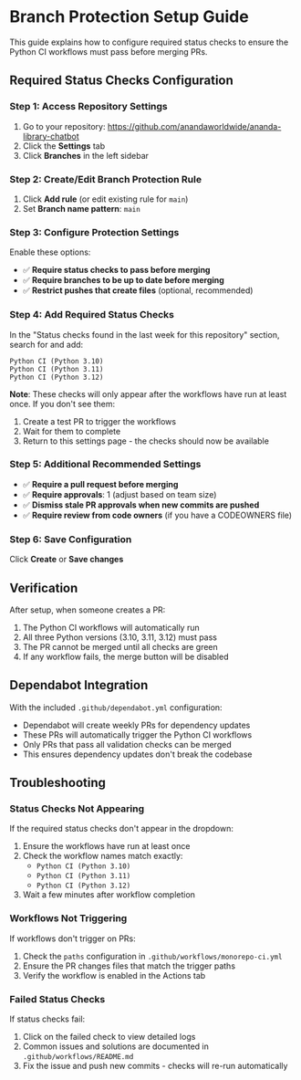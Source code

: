 # Branch Protection Setup Guide

This guide explains how to configure required status checks to ensure the Python CI workflows must pass before merging
PRs.

## Required Status Checks Configuration

### Step 1: Access Repository Settings

1. Go to your repository: <https://github.com/anandaworldwide/ananda-library-chatbot>
2. Click the **Settings** tab
3. Click **Branches** in the left sidebar

### Step 2: Create/Edit Branch Protection Rule

1. Click **Add rule** (or edit existing rule for `main`)
2. Set **Branch name pattern**: `main`

### Step 3: Configure Protection Settings

Enable these options:

- ✅ **Require status checks to pass before merging**
- ✅ **Require branches to be up to date before merging**
- ✅ **Restrict pushes that create files** (optional, recommended)

### Step 4: Add Required Status Checks

In the "Status checks found in the last week for this repository" section, search for and add:

```text
Python CI (Python 3.10)
Python CI (Python 3.11)
Python CI (Python 3.12)
```

**Note**: These checks will only appear after the workflows have run at least once. If you don't see them:

1. Create a test PR to trigger the workflows
2. Wait for them to complete
3. Return to this settings page - the checks should now be available

### Step 5: Additional Recommended Settings

- ✅ **Require a pull request before merging**
- ✅ **Require approvals**: 1 (adjust based on team size)
- ✅ **Dismiss stale PR approvals when new commits are pushed**
- ✅ **Require review from code owners** (if you have a CODEOWNERS file)

### Step 6: Save Configuration

Click **Create** or **Save changes**

## Verification

After setup, when someone creates a PR:

1. The Python CI workflows will automatically run
2. All three Python versions (3.10, 3.11, 3.12) must pass
3. The PR cannot be merged until all checks are green
4. If any workflow fails, the merge button will be disabled

## Dependabot Integration

With the included `.github/dependabot.yml` configuration:

- Dependabot will create weekly PRs for dependency updates
- These PRs will automatically trigger the Python CI workflows
- Only PRs that pass all validation checks can be merged
- This ensures dependency updates don't break the codebase

## Troubleshooting

### Status Checks Not Appearing

If the required status checks don't appear in the dropdown:

1. Ensure the workflows have run at least once
2. Check the workflow names match exactly:
   - `Python CI (Python 3.10)`
   - `Python CI (Python 3.11)`
   - `Python CI (Python 3.12)`
3. Wait a few minutes after workflow completion

### Workflows Not Triggering

If workflows don't trigger on PRs:

1. Check the `paths` configuration in `.github/workflows/monorepo-ci.yml`
2. Ensure the PR changes files that match the trigger paths
3. Verify the workflow is enabled in the Actions tab

### Failed Status Checks

If status checks fail:

1. Click on the failed check to view detailed logs
2. Common issues and solutions are documented in `.github/workflows/README.md`
3. Fix the issue and push new commits - checks will re-run automatically
